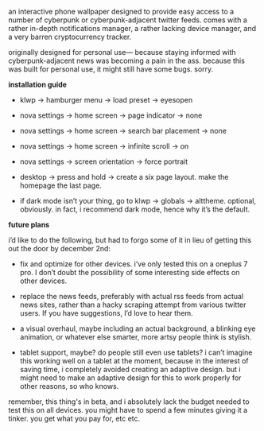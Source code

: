 an interactive phone wallpaper designed to provide easy access to a number of cyberpunk or cyberpunk-adjacent twitter feeds. comes with a rather in-depth notifications manager, a rather lacking device manager, and a very barren cryptocurrency tracker.

originally designed for personal use— because staying informed with cyberpunk-adjacent news was becoming a pain in the ass. because this was built for personal use, it might still have some bugs. sorry.

**installation guide**

*    klwp -> hamburger menu -> load preset -> eyesopen

*    nova settings -> home screen -> page indicator -> none

*    nova settings -> home screen -> search bar placement -> none
   
*    nova settings -> home screen -> infinite scroll -> on
   
*    nova settings -> screen orientation -> force portrait

*    desktop -> press and hold -> create a six page layout. make the homepage the last page.

*    if dark mode isn’t your thing, go to klwp -> globals -> alttheme. optional, obviously. in fact, i recommend dark mode, hence why it’s the default.

**future plans**

i’d like to do the following, but had to forgo some of it in lieu of getting this out the door by december 2nd:

*    fix and optimize for other devices. i’ve only tested this on a oneplus 7 pro. I don’t doubt the possibility of some interesting side effects on other devices.

*    replace the news feeds, preferably with actual rss feeds from actual news sites, rather than a hacky scraping attempt from various twitter users. If you have suggestions, I’d love to hear them.

*    a visual overhaul, maybe including an actual background, a blinking eye animation, or whatever else smarter, more artsy people think is stylish.

*    tablet support, maybe? do people still even use tablets? i can’t imagine this working well on a tablet at the moment, because in the interest of saving time, i completely avoided creating an adaptive design. but i might need to make an adaptive design for this to work properly for other reasons, so who knows.

remember, this thing's in beta, and i absolutely lack the budget needed to test this on all devices. you might have to spend a few minutes giving it a tinker. you get what you pay for, etc etc.
